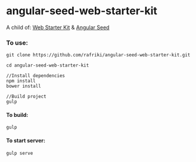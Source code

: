# angular-seed-web-starter-kit

A child of:
[Web Starter Kit](http://developers.google.com/web/starter-kit) & [Angular Seed](https://github.com/angular/angular-seed)

### To use:

	git clone https://github.com/rafriki/angular-seed-web-starter-kit.git

	cd angular-seed-web-starter-kit

	//Install dependencies
	npm install
	bower install

	//Build project
	gulp

#### To build:

	gulp

#### To start server:

	gulp serve